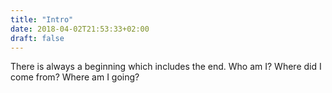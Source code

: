 ```yaml
---
title: "Intro"
date: 2018-04-02T21:53:33+02:00
draft: false
---
```

There is always a beginning which includes the end.
Who am I? Where did I come from? Where am I going?

